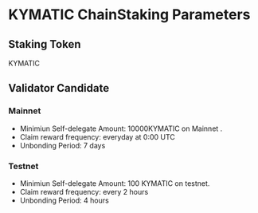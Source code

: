 # KYMATIC ChainStaking Parameters

## Staking Token

KYMATIC


## Validator Candidate

### Mainnet

* Minimiun Self-delegate Amount: 10000KYMATIC on Mainnet .
* Claim reward frequency: everyday at 0:00 UTC
* Unbonding Period: 7 days

### Testnet

* Minimiun Self-delegate Amount: 100 KYMATIC on testnet.
* Claim reward frequency: every 2 hours
* Unbonding Period: 4 hours




